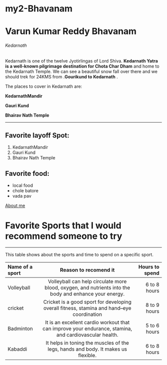 # my2-Bhavanam

# Varun Kumar Reddy Bhavanam
###### Kedarnath

Kedarnath is one of the twelve Jyotirlingas of Lord Shiva. **Kedarnath Yatra is a well-known pilgrimage destination for Chota Char Dham** and home to the Kedarnath Temple. We can see a beautiful snow fall over there and we should trek for 24KMS from .**Gourikund to Kedarnath** .

The places to cover in Kedarnath are:

**KedarnathMandir**

**Gauri Kund**

**Bhairav Nath Temple**

***

##  Favorite layoff Spot:

 1. KedarnathMandir
 2. Gauri Kund
 3. Bhairav Nath Temple

 ##  Favorite food:

 * local food
 * chole batore
 * vada pav

[About me](MyStats.md)


# Favorite Sports that I would recommend someone to try
---

This table shows about the sports and time to spend on a specific sport.

| Name of a sport    | Reason to recomend it |  Hours to spend     | 
| :---        |    :----:   |          ---: |
| Volleyball   | Volleyball can help circulate more blood, oxygen, and nutrients into the body and enhance your energy.      | 6 to 8 hours  |
| cricket   | Cricket is a good sport for developing overall fitness, stamina and hand–eye coordination        | 8 to 9 hours      |
| Badminton  | It is an excellent cardio workout that can improve your endurance, stamina, and cardiovascular health.        | 5 to 6 hours      |
| Kabaddi   | It helps in toning the muscles of the legs, hands and body.  It makes us flexible.        | 6 to 8 hours      |

